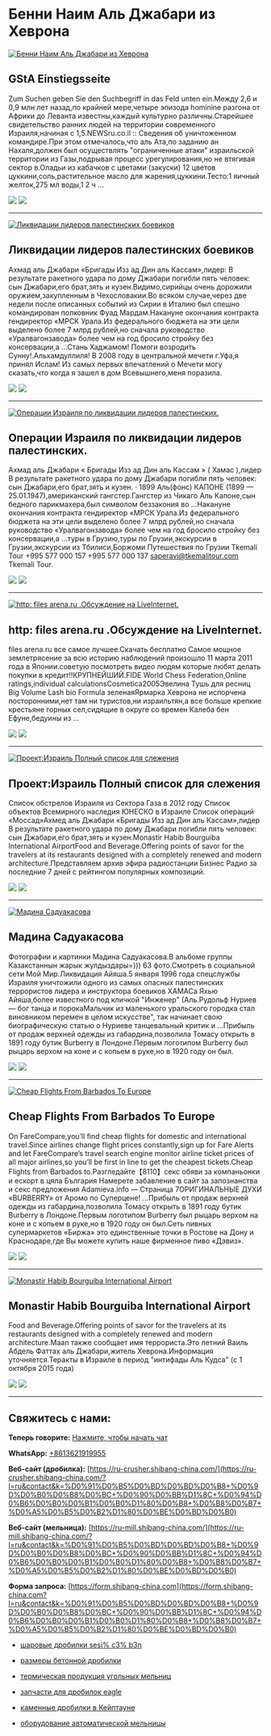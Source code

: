 # Бенни Наим Аль Джабари из Хеврона

<a href="https://swt.shibang-china.com/?l=ru&img&k=%D0%91%D0%B5%D0%BD%D0%BD%D0%B8+%D0%9D%D0%B0%D0%B8%D0%BC+%D0%90%D0%BB%D1%8C+%D0%94%D0%B6%D0%B0%D0%B1%D0%B0%D1%80%D0%B8+%D0%B8%D0%B7+%D0%A5%D0%B5%D0%B2%D1%80%D0%BE%D0%BD%D0%B0" target="_blank">![Бенни Наим Аль Джабари из Хеврона](http://static.shibang-china.com/all-800x300/603.jpg)</a>

## GStA Einstiegsseite
Zum Suchen geben Sie den Suchbegriff in das Feld unten ein.Между 2,6 и 0,9 млн лет назад,по крайней мере,четыре эпизода hominine разгона от Африки до Леванта известны,каждый культурно различны.Старейшее свидетельство ранних людей на территории современного Израиля,начиная с 1,5.NEWSru.co.il :: Сведения об уничтоженном командире.При этом отмечалось,что аль Ата,по заданию ан Нахаля,должен был осуществлять &quot;ограниченные атаки&quot; израильской территории из Газы,подрывая процесс урегулирования,но не втягивая сектор в.Оладьи из кабачков с цветами (закуски) 12 цветов цуккини,соль,растительное масло для жарения,цуккини.Тесто:1 яичный желток,275 мл воды,1 2 ч …


<a href="https://whatsapp.shibangsoft.com/WhatsApp.php" target="_blank" title="WhatsApp">![](http://static.shibang-china.com/icon/whatsapp.png)</a> <a href="https://swt.shibang-china.com/?l=ru&icon&k=%D0%91%D0%B5%D0%BD%D0%BD%D0%B8+%D0%9D%D0%B0%D0%B8%D0%BC+%D0%90%D0%BB%D1%8C+%D0%94%D0%B6%D0%B0%D0%B1%D0%B0%D1%80%D0%B8+%D0%B8%D0%B7+%D0%A5%D0%B5%D0%B2%D1%80%D0%BE%D0%BD%D0%B0" target="_blank">![](http://static.shibang-china.com/icon/chat-ru.png)</a>

---

<a href="https://swt.shibang-china.com/?l=ru&img&k=%D0%91%D0%B5%D0%BD%D0%BD%D0%B8+%D0%9D%D0%B0%D0%B8%D0%BC+%D0%90%D0%BB%D1%8C+%D0%94%D0%B6%D0%B0%D0%B1%D0%B0%D1%80%D0%B8+%D0%B8%D0%B7+%D0%A5%D0%B5%D0%B2%D1%80%D0%BE%D0%BD%D0%B0" target="_blank">![Ликвидации лидеров палестинских боевиков](http://static.shibang-china.com/all-800x300/1432.jpg)</a>

## Ликвидации лидеров палестинских боевиков
Ахмад аль Джабари &#171;Бригады Изз ад Дин аль Кассам&#187;,лидер: В результате ракетного удара по дому Джабари погибли пять человек: сын Джабари,его брат,зять и кузен.Видимо,сирийцы очень дорожили оружием,закупленным в Чехословакии.Во всяком случае,через две недели после описанных событий из Сирии в Италию был спешно командирован полковник Фуад Мардам.Накануне окончания контракта гендиректор &#171;МРСК Урала.Из федерального бюджета на эти цели выделено более 7 млрд рублей,но сначала руководство &#171;Уралвагонзавода&#187; более чем на год бросило стройку без консервации,а …Стань Хаджамом! Помоги возродить Сунну!.Альхамдуллиля! В 2008 году в центральной мечети г.Уфа,я принял Ислам! Из самых первых впечатлений о Мечети могу сказать,что когда я зашел в дом Всевышнего,меня поразила.


<a href="https://whatsapp.shibangsoft.com/WhatsApp.php" target="_blank" title="WhatsApp">![](http://static.shibang-china.com/icon/whatsapp.png)</a> <a href="https://swt.shibang-china.com/?l=ru&icon&k=%D0%91%D0%B5%D0%BD%D0%BD%D0%B8+%D0%9D%D0%B0%D0%B8%D0%BC+%D0%90%D0%BB%D1%8C+%D0%94%D0%B6%D0%B0%D0%B1%D0%B0%D1%80%D0%B8+%D0%B8%D0%B7+%D0%A5%D0%B5%D0%B2%D1%80%D0%BE%D0%BD%D0%B0" target="_blank">![](http://static.shibang-china.com/icon/chat-ru.png)</a>

---

<a href="https://swt.shibang-china.com/?l=ru&img&k=%D0%91%D0%B5%D0%BD%D0%BD%D0%B8+%D0%9D%D0%B0%D0%B8%D0%BC+%D0%90%D0%BB%D1%8C+%D0%94%D0%B6%D0%B0%D0%B1%D0%B0%D1%80%D0%B8+%D0%B8%D0%B7+%D0%A5%D0%B5%D0%B2%D1%80%D0%BE%D0%BD%D0%B0" target="_blank">![Операции Израиля по ликвидации лидеров палестинских.](http://static.shibang-china.com/all-800x300/29.jpg)</a>

## Операции Израиля по ликвидации лидеров палестинских.
Ахмад аль Джабари &#171; Бригады Изз ад Дин аль Кассам &#187; ( Хамас ),лидер В результате ракетного удара по дому Джабари погибли пять человек: сын Джабари,его брат,зять и кузен.&nbsp;&#0183;&#32;1899 Аль(фонс) КАПОНЕ (1899 — 25.01.1947),американский гангстер.Гангстер из Чикаго Аль Капоне,сын бедного парикмахера,был символом беззакония во …Накануне окончания контракта гендиректор &#171;МРСК Урала.Из федерального бюджета на эти цели выделено более 7 млрд рублей,но сначала руководство &#171;Уралвагонзавода&#187; более чем на год бросило стройку без консервации,а …туры в Грузию,туры по Грузии,экскурсии в Грузии,экскурсии из Тбилиси,Боржоми Путешествия по Грузии Tkemali Tour +995 577 000 157 +995 577 000 137 saperavi@tkemalitour.com Tkemali Tour.


<a href="https://whatsapp.shibangsoft.com/WhatsApp.php" target="_blank" title="WhatsApp">![](http://static.shibang-china.com/icon/whatsapp.png)</a> <a href="https://swt.shibang-china.com/?l=ru&icon&k=%D0%91%D0%B5%D0%BD%D0%BD%D0%B8+%D0%9D%D0%B0%D0%B8%D0%BC+%D0%90%D0%BB%D1%8C+%D0%94%D0%B6%D0%B0%D0%B1%D0%B0%D1%80%D0%B8+%D0%B8%D0%B7+%D0%A5%D0%B5%D0%B2%D1%80%D0%BE%D0%BD%D0%B0" target="_blank">![](http://static.shibang-china.com/icon/chat-ru.png)</a>

---

<a href="https://swt.shibang-china.com/?l=ru&img&k=%D0%91%D0%B5%D0%BD%D0%BD%D0%B8+%D0%9D%D0%B0%D0%B8%D0%BC+%D0%90%D0%BB%D1%8C+%D0%94%D0%B6%D0%B0%D0%B1%D0%B0%D1%80%D0%B8+%D0%B8%D0%B7+%D0%A5%D0%B5%D0%B2%D1%80%D0%BE%D0%BD%D0%B0" target="_blank">![http: files arena.ru .Обсуждение на LiveInternet.](http://static.shibang-china.com/all-800x300/185.jpg)</a>

## http: files arena.ru .Обсуждение на LiveInternet.
files arena.ru все самое лучшее.Скачать бесплатно Самое мощное землетрясение за всю историю наблюдений произошло 11 марта 2011 года в Японии.советую посмотреть видео людям которые любят делать покупки в кредит!!КРУПНЕЙШИЙ.FIDE World Chess Federation,Online ratings,individual calculationsCosmetica2005Эвелина Тушь для ресниц Big Volume Lash bio Formula зеленаяЯрмарка Хеврона не испорчена посторонними,нет там ни туристов,ни израильтян,а все больше крепкие крестьяне горных сел,сидящие в округе со времен Калеба бен Ефуне,бедуины из …


<a href="https://whatsapp.shibangsoft.com/WhatsApp.php" target="_blank" title="WhatsApp">![](http://static.shibang-china.com/icon/whatsapp.png)</a> <a href="https://swt.shibang-china.com/?l=ru&icon&k=%D0%91%D0%B5%D0%BD%D0%BD%D0%B8+%D0%9D%D0%B0%D0%B8%D0%BC+%D0%90%D0%BB%D1%8C+%D0%94%D0%B6%D0%B0%D0%B1%D0%B0%D1%80%D0%B8+%D0%B8%D0%B7+%D0%A5%D0%B5%D0%B2%D1%80%D0%BE%D0%BD%D0%B0" target="_blank">![](http://static.shibang-china.com/icon/chat-ru.png)</a>

---

<a href="https://swt.shibang-china.com/?l=ru&img&k=%D0%91%D0%B5%D0%BD%D0%BD%D0%B8+%D0%9D%D0%B0%D0%B8%D0%BC+%D0%90%D0%BB%D1%8C+%D0%94%D0%B6%D0%B0%D0%B1%D0%B0%D1%80%D0%B8+%D0%B8%D0%B7+%D0%A5%D0%B5%D0%B2%D1%80%D0%BE%D0%BD%D0%B0" target="_blank">![Проект:Израиль Полный список для слежения](http://static.shibang-china.com/all-800x300/269.jpg)</a>

## Проект:Израиль Полный список для слежения
Список обстрелов Израиля из Сектора Газа в 2012 году Список объектов Всемирного наследия ЮНЕСКО в Израиле Список операций &#171;Моссад&#187;Ахмед аль Джабари &#171;Бригады Изз ад Дин аль Кассам&#187;,лидер В результате ракетного удара по дому Джабари погибли пять человек: сын Джабари,его брат,зять и кузен.Monastir Habib Bourguiba International AirportFood and Beverage.Offering points of savor for the travelers at its restaurants designed with a completely renewed and modern architecture.Представляем архив эфира радиостанции Бизнес Радио за последние 7 дней с рейтингом популярных композиций.


<a href="https://whatsapp.shibangsoft.com/WhatsApp.php" target="_blank" title="WhatsApp">![](http://static.shibang-china.com/icon/whatsapp.png)</a> <a href="https://swt.shibang-china.com/?l=ru&icon&k=%D0%91%D0%B5%D0%BD%D0%BD%D0%B8+%D0%9D%D0%B0%D0%B8%D0%BC+%D0%90%D0%BB%D1%8C+%D0%94%D0%B6%D0%B0%D0%B1%D0%B0%D1%80%D0%B8+%D0%B8%D0%B7+%D0%A5%D0%B5%D0%B2%D1%80%D0%BE%D0%BD%D0%B0" target="_blank">![](http://static.shibang-china.com/icon/chat-ru.png)</a>

---

<a href="https://swt.shibang-china.com/?l=ru&img&k=%D0%91%D0%B5%D0%BD%D0%BD%D0%B8+%D0%9D%D0%B0%D0%B8%D0%BC+%D0%90%D0%BB%D1%8C+%D0%94%D0%B6%D0%B0%D0%B1%D0%B0%D1%80%D0%B8+%D0%B8%D0%B7+%D0%A5%D0%B5%D0%B2%D1%80%D0%BE%D0%BD%D0%B0" target="_blank">![Мадина Садуакасова](http://static.shibang-china.com/all-800x300/1132.jpg)</a>

## Мадина Садуакасова
Фотографии и картинки Мадина Садуакасова.В альбоме группы Казакстаннын жарык жулдыздары=))) 63 фото.Смотреть в социальной сети Мой Мир.Ликвидация Айяша.5 января 1996 года спецслужбы Израиля уничтожили одного из самых опасных палестинских террористов лидера и инструктора боевиков ХАМАСа Яхью Айяша,более известного под кличкой &quot;Инженер&quot; (Аль.Рудольф Нуриев — бог танца и порокаМальчик из маленького уральского городка стал виновником перемен в целом искусстве&quot;, так начинает свою биографическую статью о Нуриеве танцевальный критик и …Прибыль от продаж верхней одежды из габардина,позволила Томасу открыть в 1891 году бутик Burberry в Лондоне.Первым логотипом Burberry был рыцарь верхом на коне и с копьем в руке,но в 1920 году он был.


<a href="https://whatsapp.shibangsoft.com/WhatsApp.php" target="_blank" title="WhatsApp">![](http://static.shibang-china.com/icon/whatsapp.png)</a> <a href="https://swt.shibang-china.com/?l=ru&icon&k=%D0%91%D0%B5%D0%BD%D0%BD%D0%B8+%D0%9D%D0%B0%D0%B8%D0%BC+%D0%90%D0%BB%D1%8C+%D0%94%D0%B6%D0%B0%D0%B1%D0%B0%D1%80%D0%B8+%D0%B8%D0%B7+%D0%A5%D0%B5%D0%B2%D1%80%D0%BE%D0%BD%D0%B0" target="_blank">![](http://static.shibang-china.com/icon/chat-ru.png)</a>

---

<a href="https://swt.shibang-china.com/?l=ru&img&k=%D0%91%D0%B5%D0%BD%D0%BD%D0%B8+%D0%9D%D0%B0%D0%B8%D0%BC+%D0%90%D0%BB%D1%8C+%D0%94%D0%B6%D0%B0%D0%B1%D0%B0%D1%80%D0%B8+%D0%B8%D0%B7+%D0%A5%D0%B5%D0%B2%D1%80%D0%BE%D0%BD%D0%B0" target="_blank">![Cheap Flights From Barbados To Europe](http://static.shibang-china.com/all-800x300/1397.jpg)</a>

## Cheap Flights From Barbados To Europe
On FareCompare,you’ll find cheap flights for domestic and international travel.Since airlines change flight prices constantly,sign up for Fare Alerts and let FareCompare’s travel search engine monitor airline ticket prices of all major airlines,so you’ll be first in line to get the cheapest tickets.Cheap Flights from Barbados to.Разгледайте【8110】секс обяви за компаньонки и ескорт в цяла България Намерете забавление в сайт за запознанства и секс предложения Adamieva.info — Страница 7ОРИГИНАЛЬНЫЕ ДУХИ &#171;BURBERRY&#187; от Аромо по Суперцене! …Прибыль от продаж верхней одежды из габардина,позволила Томасу открыть в 1891 году бутик Burberry в Лондоне.Первым логотипом Burberry был рыцарь верхом на коне и с копьем в руке,но в 1920 году он был.Сеть пивных супермаркетов &#171;Биржа&#187; это единственные точки в Ростове на Дону и Краснодаре,где Вы можете купить наше фирменное пиво &#171;Дэвиз&#187;.


<a href="https://whatsapp.shibangsoft.com/WhatsApp.php" target="_blank" title="WhatsApp">![](http://static.shibang-china.com/icon/whatsapp.png)</a> <a href="https://swt.shibang-china.com/?l=ru&icon&k=%D0%91%D0%B5%D0%BD%D0%BD%D0%B8+%D0%9D%D0%B0%D0%B8%D0%BC+%D0%90%D0%BB%D1%8C+%D0%94%D0%B6%D0%B0%D0%B1%D0%B0%D1%80%D0%B8+%D0%B8%D0%B7+%D0%A5%D0%B5%D0%B2%D1%80%D0%BE%D0%BD%D0%B0" target="_blank">![](http://static.shibang-china.com/icon/chat-ru.png)</a>

---

<a href="https://swt.shibang-china.com/?l=ru&img&k=%D0%91%D0%B5%D0%BD%D0%BD%D0%B8+%D0%9D%D0%B0%D0%B8%D0%BC+%D0%90%D0%BB%D1%8C+%D0%94%D0%B6%D0%B0%D0%B1%D0%B0%D1%80%D0%B8+%D0%B8%D0%B7+%D0%A5%D0%B5%D0%B2%D1%80%D0%BE%D0%BD%D0%B0" target="_blank">![Monastir Habib Bourguiba International Airport](http://static.shibang-china.com/all-800x300/1285.jpg)</a>

## Monastir Habib Bourguiba International Airport
Food and Beverage.Offering points of savor for the travelers at its restaurants designed with a completely renewed and modern architecture.Maan также сообщает имя террориста.Это летний Ваиль Абдель Фаттах аль Джабари,житель Хеврона.Информация уточняется.Теракты в Израиле в период &quot;интифады Аль Кудса&quot; (с 1 октября 2015 года)

<a href="https://whatsapp.shibangsoft.com/WhatsApp.php" target="_blank" title="WhatsApp">![](http://static.shibang-china.com/icon/whatsapp.png)</a> <a href="https://swt.shibang-china.com/?l=ru&icon&k=%D0%91%D0%B5%D0%BD%D0%BD%D0%B8+%D0%9D%D0%B0%D0%B8%D0%BC+%D0%90%D0%BB%D1%8C+%D0%94%D0%B6%D0%B0%D0%B1%D0%B0%D1%80%D0%B8+%D0%B8%D0%B7+%D0%A5%D0%B5%D0%B2%D1%80%D0%BE%D0%BD%D0%B0" target="_blank">![](http://static.shibang-china.com/icon/chat-ru.png)</a>

---
## Свяжитесь с нами:

**Теперь говорите:** [Нажмите, чтобы начать чат](https://swt.shibang-china.com?l=ru&contact&k=%D0%91%D0%B5%D0%BD%D0%BD%D0%B8+%D0%9D%D0%B0%D0%B8%D0%BC+%D0%90%D0%BB%D1%8C+%D0%94%D0%B6%D0%B0%D0%B1%D0%B0%D1%80%D0%B8+%D0%B8%D0%B7+%D0%A5%D0%B5%D0%B2%D1%80%D0%BE%D0%BD%D0%B0)

**WhatsApp:**  [+8613621919955](https://whatsapp.shibangsoft.com/WhatsApp.php)

**Веб-сайт (дробилка):** [https://ru-crusher.shibang-china.com/](https://ru-crusher.shibang-china.com/?l=ru&contact&k=%D0%91%D0%B5%D0%BD%D0%BD%D0%B8+%D0%9D%D0%B0%D0%B8%D0%BC+%D0%90%D0%BB%D1%8C+%D0%94%D0%B6%D0%B0%D0%B1%D0%B0%D1%80%D0%B8+%D0%B8%D0%B7+%D0%A5%D0%B5%D0%B2%D1%80%D0%BE%D0%BD%D0%B0)

**Веб-сайт (мельница):** [https://ru-mill.shibang-china.com/](https://ru-mill.shibang-china.com/?l=ru&contact&k=%D0%91%D0%B5%D0%BD%D0%BD%D0%B8+%D0%9D%D0%B0%D0%B8%D0%BC+%D0%90%D0%BB%D1%8C+%D0%94%D0%B6%D0%B0%D0%B1%D0%B0%D1%80%D0%B8+%D0%B8%D0%B7+%D0%A5%D0%B5%D0%B2%D1%80%D0%BE%D0%BD%D0%B0)

**Форма запроса:** [https://form.shibang-china.com](https://form.shibang-china.com?l=ru&contact&k=%D0%91%D0%B5%D0%BD%D0%BD%D0%B8+%D0%9D%D0%B0%D0%B8%D0%BC+%D0%90%D0%BB%D1%8C+%D0%94%D0%B6%D0%B0%D0%B1%D0%B0%D1%80%D0%B8+%D0%B8%D0%B7+%D0%A5%D0%B5%D0%B2%D1%80%D0%BE%D0%BD%D0%B0)

* [шаровые дробилки sesi% c3% b3n](../134/%D1%88%D0%B0%D1%80%D0%BE%D0%B2%D1%8B%D0%B5%20%D0%B4%D1%80%D0%BE%D0%B1%D0%B8%D0%BB%D0%BA%D0%B8%20sesi%25%20c3%25%20b3n.md)

* [размеры бетонной дробилки](../134/%D1%80%D0%B0%D0%B7%D0%BC%D0%B5%D1%80%D1%8B%20%D0%B1%D0%B5%D1%82%D0%BE%D0%BD%D0%BD%D0%BE%D0%B9%20%D0%B4%D1%80%D0%BE%D0%B1%D0%B8%D0%BB%D0%BA%D0%B8.md)

* [термическая продукция угольных мельниц](../134/%D1%82%D0%B5%D1%80%D0%BC%D0%B8%D1%87%D0%B5%D1%81%D0%BA%D0%B0%D1%8F%20%D0%BF%D1%80%D0%BE%D0%B4%D1%83%D0%BA%D1%86%D0%B8%D1%8F%20%D1%83%D0%B3%D0%BE%D0%BB%D1%8C%D0%BD%D1%8B%D1%85%20%D0%BC%D0%B5%D0%BB%D1%8C%D0%BD%D0%B8%D1%86.md)

* [запчасти для дробилок eagle](../133/%D0%B7%D0%B0%D0%BF%D1%87%D0%B0%D1%81%D1%82%D0%B8%20%D0%B4%D0%BB%D1%8F%20%D0%B4%D1%80%D0%BE%D0%B1%D0%B8%D0%BB%D0%BE%D0%BA%20eagle.md)

* [каменные дробилки в Кейптауне](../132/%D0%BA%D0%B0%D0%BC%D0%B5%D0%BD%D0%BD%D1%8B%D0%B5%20%D0%B4%D1%80%D0%BE%D0%B1%D0%B8%D0%BB%D0%BA%D0%B8%20%D0%B2%20%D0%9A%D0%B5%D0%B9%D0%BF%D1%82%D0%B0%D1%83%D0%BD%D0%B5.md)

* [оборудование автоматической мельницы](../133/%D0%BE%D0%B1%D0%BE%D1%80%D1%83%D0%B4%D0%BE%D0%B2%D0%B0%D0%BD%D0%B8%D0%B5%20%D0%B0%D0%B2%D1%82%D0%BE%D0%BC%D0%B0%D1%82%D0%B8%D1%87%D0%B5%D1%81%D0%BA%D0%BE%D0%B9%20%D0%BC%D0%B5%D0%BB%D1%8C%D0%BD%D0%B8%D1%86%D1%8B.md)